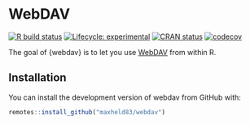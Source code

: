 # WebDAV

<!-- badges: start -->
[![R build status](https://github.com/maxheld83/webdav/workflows/CICD/badge.svg)](https://github.com/maxheld83/webdav/actions)
[![Lifecycle: experimental](https://img.shields.io/badge/lifecycle-experimental-orange.svg)](https://www.tidyverse.org/lifecycle/#experimental)
[![CRAN status](https://www.r-pkg.org/badges/version/webdav)](https://CRAN.R-project.org/package=webdav)
[![codecov](https://codecov.io/gh/maxheld83/webdav/branch/master/graph/badge.svg)](https://codecov.io/gh/maxheld83/webdav)
<!-- badges: end -->

The goal of {webdav} is to let you use [WebDAV](http://www.webdav.org) from within R.


## Installation

You can install the development version of webdav from GitHub with:

``` r
remotes::install_github("maxheld83/webdav")
```

